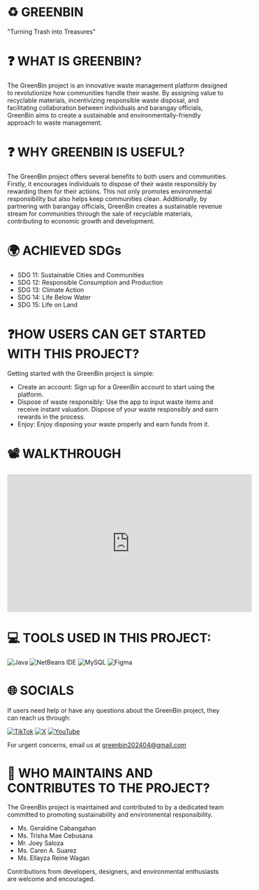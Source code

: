 # ♻️ GREENBIN
"Turning Trash into Treasures"

# ❓ WHAT IS GREENBIN?
The GreenBin project is an innovative waste management platform designed to revolutionize how communities handle their waste. By assigning value to recyclable materials, incentivizing responsible waste disposal, and facilitating collaboration between individuals and barangay officials, GreenBin aims to create a sustainable and environmentally-friendly approach to waste management.

# ❓ WHY GREENBIN IS USEFUL?
The GreenBin project offers several benefits to both users and communities. Firstly, it encourages individuals to dispose of their waste responsibly by rewarding them for their actions. This not only promotes environmental responsibility but also helps keep communities clean. Additionally, by partnering with barangay officials, GreenBin creates a sustainable revenue stream for communities through the sale of recyclable materials, contributing to economic growth and development.

# 🌍 ACHIEVED SDGs
  * SDG 11: Sustainable Cities and Communities
  * SDG 12: Responsible Consumption and Production
  * SDG 13: Climate Action
  * SDG 14: Life Below Water
  * SDG 15: Life on Land

# ❓HOW USERS CAN GET STARTED WITH THIS PROJECT?
  Getting started with the GreenBin project is simple:

  * Create an account: Sign up for a GreenBin account to start using the platform.
  * Dispose of waste responsibly: Use the app to input waste items and receive instant valuation. Dispose of your waste responsibly and earn rewards in the process.
  * Enjoy: Enjoy disposing your waste properly and earn funds from it.

#  📽️ WALKTHROUGH
<iframe width="560" height="315" src="https://www.youtube.com/embed/c8tAq2wrDhQ?si=Rt1WsXCrqPuHuYgT" title="YouTube video player" frameborder="0" allow="accelerometer; autoplay; clipboard-write; encrypted-media; gyroscope; picture-in-picture; web-share" referrerpolicy="strict-origin-when-cross-origin" allowfullscreen></iframe>

# 💻 TOOLS USED IN THIS PROJECT:
![Java](https://img.shields.io/badge/java-%23ED8B00.svg?style=for-the-badge&logo=openjdk&logoColor=white) ![NetBeans IDE](https://img.shields.io/badge/NetBeansIDE-1B6AC6.svg?style=for-the-badge&logo=apache-netbeans-ide&logoColor=white) ![MySQL](https://img.shields.io/badge/mysql-%2300000f.svg?style=for-the-badge&logo=mysql&logoColor=white) ![Figma](https://img.shields.io/badge/figma-%23F24E1E.svg?style=for-the-badge&logo=figma&logoColor=white)

# 🌐 SOCIALS
If users need help or have any questions about the GreenBin project, they can reach us through: 

[![TikTok](https://img.shields.io/badge/TikTok-%23000000.svg?logo=TikTok&logoColor=white)](https://tiktok.com/@greenbin2204) [![X](https://img.shields.io/badge/X-black.svg?logo=X&logoColor=white)](https://x.com/greenbin202404) [![YouTube](https://img.shields.io/badge/YouTube-%23FF0000.svg?logo=YouTube&logoColor=white)](https://youtube.com/@GREENBIN2204) 

For urgent concerns, email us at greenbin202404@gmail.com

# 👤 WHO MAINTAINS AND CONTRIBUTES TO THE PROJECT?
   
   The GreenBin project is maintained and contributed to by a dedicated team committed to promoting sustainability and environmental responsibility.

   * Ms. Geraldine Cabangahan 
   * Ms. Trisha Mae Cebusana
   * Mr. Joey Saloza
   * Ms. Caren A. Suarez
   * Ms. Ellayza Reine Wagan
   
   Contributions from developers, designers, and environmental enthusiasts are welcome and encouraged.

